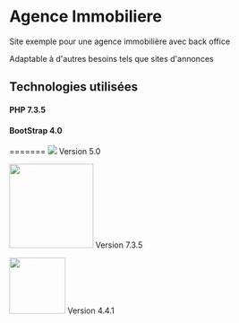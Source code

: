 # Agence Immobiliere

Site exemple pour une agence immobilière avec back office

Adaptable à d'autres besoins tels que sites d'annonces

## Technologies utilisées

#### PHP 7.3.5
#### BootStrap 4.0
=======
<img src="https://symfony.com/images/logos/header-logo.svg"> Version 5.0

<img src="http://pngimg.com/uploads/php/php_PNG50.png" width="150"> Version 7.3.5

<img src="https://mars13.fr/wp-content/uploads/2018/01/bootstrap-stack.png" width="100"> Version 4.4.1

